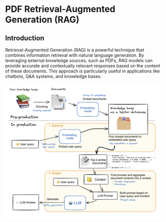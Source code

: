 # PDF Retrieval-Augmented Generation (RAG)

## Introduction

Retrieval-Augmented Generation (RAG) is a powerful technique that combines information retrieval with natural language generation. By leveraging external knowledge sources, such as PDFs, RAG models can provide accurate and contextually relevant responses based on the content of these documents. This approach is particularly useful in applications like chatbots, Q&A systems, and knowledge bases.

![RAG Workflow](RAG_workflow.png)